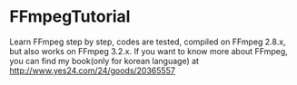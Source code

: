 # FFmpegTutorial

Learn FFmpeg step by step, codes are tested, compiled on FFmpeg 2.8.x, but also works on FFmpeg 3.2.x.
If you want to know more about FFmpeg, you can find my book(only for korean language) at http://www.yes24.com/24/goods/20365557 
